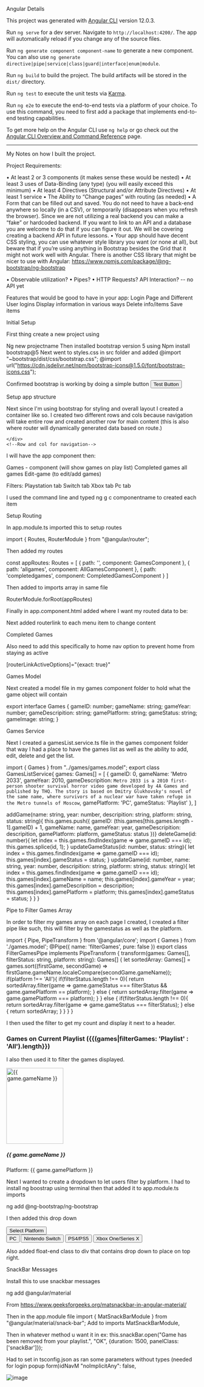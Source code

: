 Angular Details

This project was generated with [Angular CLI](https://github.com/angular/angular-cli) version 12.0.3.

Run `ng serve` for a dev server. Navigate to `http://localhost:4200/`. The app will automatically reload if you change any of the source files.

Run `ng generate component component-name` to generate a new component. You can also use `ng generate directive|pipe|service|class|guard|interface|enum|module`.

Run `ng build` to build the project. The build artifacts will be stored in the `dist/` directory.

Run `ng test` to execute the unit tests via [Karma](https://karma-runner.github.io).

Run `ng e2e` to execute the end-to-end tests via a platform of your choice. To use this command, you need to first add a package that implements end-to-end testing capabilities.

To get more help on the Angular CLI use `ng help` or go check out the [Angular CLI Overview and Command Reference](https://angular.io/cli) page.


--------------------------------------------------------------------------------------------------------------------------------------------------------------------------
My Notes on how I built the project.

Project Requirements:

• At least 2 or 3 components (it makes sense these would be nested)
• At least 3 uses of Data-Binding (any type)  (you will easily exceed this minimum)
• At least 4 Directives (Structural and/or Attribute Directives)
• At least 1 service
• The Ability to “Change pages” with routing (as needed)
• A Form that can be filled out and saved. You do not need to have a back-end anywhere so locally (in a CSV), or temporarily (disappears when you refresh the browser).  Since we are not utilizing a real backend you can make a “fake” or hardcoded backend.  If you want to link to an API and a database you are welcome to do that if you can figure it out.  We will be covering creating a backend API in future lessons.
• Your app should have decent CSS styling, you can use whatever style library you want (or none at all), but beware that if you’re using anything in Bootstrap besides the Grid that it might not work well with Angular. There is another CSS library that might be nicer to use with Angular: https://www.npmjs.com/package/@ng-bootstrap/ng-bootstrap

• Observable utilization?
• Pipes?
• HTTP Requests? API Interaction?  -- no API yet
 
Features that would be good to have in your app:
Login Page and Different User logins
Display information in various ways
Delete info/items
Save items



Initial Setup

First thing create a new project using

Ng new projectname
Then installed bootstrap version 5 using
Npm install bootstrap@5
Next went to styles.css in src folder and added
@import "~bootstrap/dist/css/bootstrap.css";
@import url("https://cdn.jsdelivr.net/npm/bootstrap-icons@1.5.0/font/bootstrap-icons.css");

Confirmed bootstrap is working by doing a simple button
<button class=" btn btn-primary">Test Button</button>

Setup app structure

Next since I'm using bootstrap for styling and overall layout I created a container like so. I created two different rows and cols because navigation will take entire row and created another row for main content (this is also where router will dynamically generated data based on route.)

<div id="mainContainer" class="container-fluid">
  <!--Row and col for navigation-->
  <div class="row vh-100" id="navRow">
    <div class="col-xxl-12 col-xl-12 col-lg-12 col-md-12 col-sm-12" id="navCol">

    </div>
    <!--Row and col for navigation-->
  </div>
  <!--Row and col for content-->
  <div class="row vh-100" id="contentRow">
    <div class="col-xxl-12 col-xl-12 col-lg-12 col-md-12 col-sm-12" id="contentCol">
<router-outlet></router-outlet>
    </div>
  </div>
</div>


I will have the app component then:

Games - component (will show games on play list)
Completed games
all games
Edit-game (to edit/add games)

Filters:
Playstation tab
Switch tab
Xbox tab
Pc tab

I used the command line and typed ng g c componentname to created each item

Setup Routing

In app.module.ts imported this to setup routes

import { Routes, RouterModule } from "@angular/router";

Then added my routes


const appRoutes: Routes = [
{ path: '', component: GamesComponent },
{ path: 'allgames', component: AllGamesComponent },
{ path: 'completedgames', component: CompletedGamesComponent }
]

Then added to imports array in same file

RouterModule.forRoot(appRoutes)

Finally in app.component.html added where I want my routed data to be:

 <router-outlet></router-outlet>

Next added routerlink to each menu item to change content

<a class="nav-link" routerLink="completedgames">Completed Games</a>

Also need to add this specifically to home nav option to prevent home from staying as active

[routerLinkActiveOptions]="{exact: true}"

Games Model

Next created a model file in my games component folder to hold what the game object will contain


export interface Games {
    gameID: number;
    gameName: string;
    gameYear: number;
    gameDescripition: string;
    gamePlatform: string;
    gameStatus: string;
    gameImage: string;
}

Games Service

Next I created a gamesList.service.ts file in the games component folder that way I had a place to have the games list as well as the ability to add, edit, delete and get the list.


import { Games } from "../games/games.model";
export class GamesListService{
    games: Games[] = [
        {
            gameID: 0,
            gameName: 'Metro 2033',
            gameYear: 2010,
            gameDescripition: `Metro 2033 is a 2010 first-person shooter survival horror video game developed by 4A Games and published by THQ.
             The story is based on Dmitry Glukhovsky's novel of the same name, where survivors of a nuclear war have taken refuge in the Metro tunnels of Moscow`,
             gamePlatform: 'PC',
             gameStatus: 'Playlist'
        },
]


 addGame(name: string, year: number, descripition: string, platform: string, status: string){
        this.games.push({
            gameID: (this.games[this.games.length - 1].gameID) + 1,
            gameName: name,
            gameYear: year,
            gameDescripition: descripition,
            gamePlatform: platform,
            gameStatus: status
        })}
        deleteGame(id: number){
            let index = this.games.findIndex(game => game.gameID === id);
            this.games.splice(id, 1);
        }
        updateGameStatus(id: number, status: string){
            let index = this.games.findIndex(game => game.gameID === id);
            this.games[index].gameStatus = status;
        }
        updateGame(id: number, name: string, year: number, descripition: string, platform: string, status: string){
            let index = this.games.findIndex(game => game.gameID === id);
            this.games[index].gameName = name;
            this.games[index].gameYear = year;
            this.games[index].gameDescripition = descripition;
            this.games[index].gamePlatform = platform;
            this.games[index].gameStatus = status;
        }
}
}

Pipe to Filter Games Array

In order to filter my games array on each page I created, I created a filter pipe like such, this will filter by the gamestatus as well as the platform.

import { Pipe, PipeTransform } from '@angular/core';
import { Games } from './games.model';
@Pipe({
    name: 'filterGames',
    pure: false
})
export class FilterGamesPipe implements PipeTransform {
    transform(games: Games[], filterStatus: string, platform: string): Games[] {
       let sortedArray: Games[] = games.sort((firstGame, secondGame) => firstGame.gameName.localeCompare(secondGame.gameName));
        if(platform !== 'All'){
            if(filterStatus.length !== 0){
                return sortedArray.filter(game => game.gameStatus === filterStatus && game.gamePlatform == platform);
            } else {
                return sortedArray.filter(game => game.gamePlatform === platform);
            }
        } else {
            if(filterStatus.length !== 0){
                return sortedArray.filter(game => game.gameStatus === filterStatus);
            } else {
                return sortedArray;
            }
        }
    }
}

I then used the filter to get my count and display it next to a header.
<h3>Games on Current Playlist ({{(games|filterGames: 'Playlist' : 'All').length}})</h3>

I also then used it to filter the games displayed.
<div class="allPLaylistGames">
    <div class="gameBoxDiv" *ngFor="let game of games | filterGames: 'Playlist' : 'All'">
        <img  class="center" src="{{ game.gameImage }}" alt="{{ game.gameName }}" width="150" height="200">
        <h5>{{ game.gameName }}</h5>
        <p>Platform: {{ game.gamePlatform }}</p>
    </div>
</div>

Next I wanted to create a dropdown to let users filter by platform. I had to install ng boostrap using terminal then that added it to app.module.ts imports

ng add @ng-bootstrap/ng-bootstrap

I then added this drop down
<div ngbDropdown class="d-inline-block">
    <button class="btn btn-outline-primary" id="dropdownBasic1" ngbDropdownToggle>Select Platform</button>
    <div ngbDropdownMenu aria-labelledby="dropdownBasic1">
      <button ngbDropdownItem>PC</button>
      <button ngbDropdownItem>Nintendo Switch</button>
      <button ngbDropdownItem>PS4/PS5</button>
      <button ngbDropdownItem>Xbox One/Series X</button>
    </div>
  </div>

Also added float-end class to div that contains drop down to place on top right.

SnackBar Messages

Install this to use snackbar messages

ng add @angular/material

From <https://www.geeksforgeeks.org/matsnackbar-in-angular-material/> 

Then in the app.module file
import { MatSnackBarModule } from "@angular/material/snack-bar";
Add to imports 
MatSnackBarModule,


Then in whatever method u want it in ex:
this.snackBar.open("Game has been removed from your playlist.", "OK", {duration: 1500,
      panelClass: ['snackBar']});

Had to set in tsconfig.json as ran some parameters without types (needed for login popup form)idNavM
"noImplicitAny": false, 




![image](https://user-images.githubusercontent.com/14291275/127752652-9bac9fb3-1701-4686-a8a1-68a52546182c.png)

